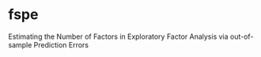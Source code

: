 # fspe
Estimating the Number of Factors in Exploratory Factor Analysis via out-of-sample Prediction Errors
